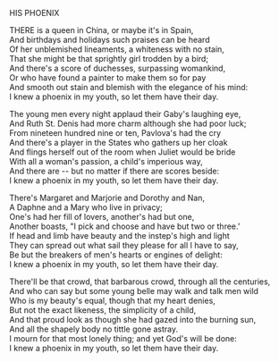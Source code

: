 HIS PHOENIX  
  
THERE is a queen in China, or maybe it's in Spain,  
And birthdays and holidays such praises can be heard  
Of her unblemished lineaments, a whiteness with no stain,  
That she might be that sprightly girl trodden by a bird;  
And there's a score of duchesses, surpassing womankind,  
Or who have found a painter to make them so for pay  
And smooth out stain and blemish with the elegance of his mind:  
I knew a phoenix in my youth, so let them have their day.  
  
The young men every night applaud their Gaby's laughing eye,  
And Ruth St. Denis had more charm although she had poor luck;  
From nineteen hundred nine or ten, Pavlova's had the cry  
And there's a player in the States who gathers up her cloak  
And flings herself out of the room when Juliet would be bride  
With all a woman's passion, a child's imperious way,  
And there are -- but no matter if there are scores beside:  
I knew a phoenix in my youth, so let them have their day.  
  
There's Margaret and Marjorie and Dorothy and Nan,  
A Daphne and a Mary who live in privacy;  
One's had her fill of lovers, another's had but one,  
Another boasts, "I pick and choose and have but two or three.'  
If head and limb have beauty and the instep's high and light  
They can spread out what sail they please for all I have to say,  
Be but the breakers of men's hearts or engines of delight:  
I knew a phoenix in my youth, so let them have their day.  
  
There'll be that crowd, that barbarous crowd, through all the centuries,  
And who can say but some young belle may walk and talk men wild  
Who is my beauty's equal, though that my heart denies,  
But not the exact likeness, the simplicity of a child,  
And that proud look as though she had gazed into the burning sun,  
And all the shapely body no tittle gone astray.  
I mourn for that most lonely thing; and yet God's will be done:  
I knew a phoenix in my youth, so let them have their day.  
